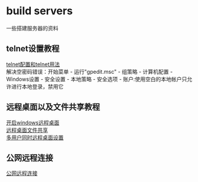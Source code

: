 # build servers  
一些搭建服务器的资料  
## telnet设置教程  
[telnet配置和telnet用法](https://jingyan.baidu.com/article/ae97a646b22fb6bbfd461d19.html)  
解决空密码错误：开始菜单 - 运行"gpedit.msc" - 组策略 - 计算机配置 - Windows设置 - 安全设置 - 本地策略 - 安全选项 - 账户:使用空白的本地帐户只允许进行本地登录，禁用它  
## 远程桌面以及文件共享教程  
[开启windows远程桌面](https://jingyan.baidu.com/article/5225f26b06c55ce6fb09084b.html)  
[远程桌面文件共享](https://jingyan.baidu.com/article/358570f65f64d0ce4724fc99.html)  
[多用户同时远程桌面设置](https://jingyan.baidu.com/article/154b463178aec928cb8f416d.html)  
## 公网远程连接  
[公网远程连接](http://bs24624780.wicp.vip:22696/)  
